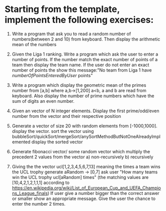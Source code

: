 # Starting from the template, implement the following exercises:

1) Write a program that ask you to read a random number of numbers(between 2 and 10) from keyboard. Then display the arithmetic mean of the numbers

2) Given the Liga 1 ranking. Write a program which ask the user to enter a number of points. If the number match the exact number of points of a team then display the team name.
If the user do not enter an exact number of points the show this message:"No team from Liga 1 have $numberOfPointsEnteredByUser$ points"

3) Write a program which display the geometric mean of the primes number from [a,b] where a,b->[1,200] a<b, a and b are read from keyboard.
Also display the number of prime numbers which have the sum of digits an even number.

4) Given an vector of N integer elements. Display the first prime/odd/even number from the vector and their respective position

5) Generate a vector of size 20 with random elements from [-1000,1000].
	display the vector.
	sort the vector using bubbleSort/quickSort/mergeSort/anySortMethodButNotOneAlreadyImplemented
	display the sorted vector

6) Generate fibonacci vector/ some random vector which multiply the precedent 2 values from the vector
	a) non-recursively
	b) recursively

7) Giving the the vector ucl[1,2,3,4,5,6,7,13] meaning the times a team wins the UCL trophy
generate aRandom -> [0,7] ask user "How many teams win the UCL trophy ucl[aRandom] times"
(the matching values are [10,4,2,1,2,1,1,1] according to https://en.wikipedia.org/wiki/List_of_European_Cup_and_UEFA_Champions_League_finals)
If user give a number bigger than the correct answer or smaller show an appropriate message. Give the user the chance to enter the number 2 times.   